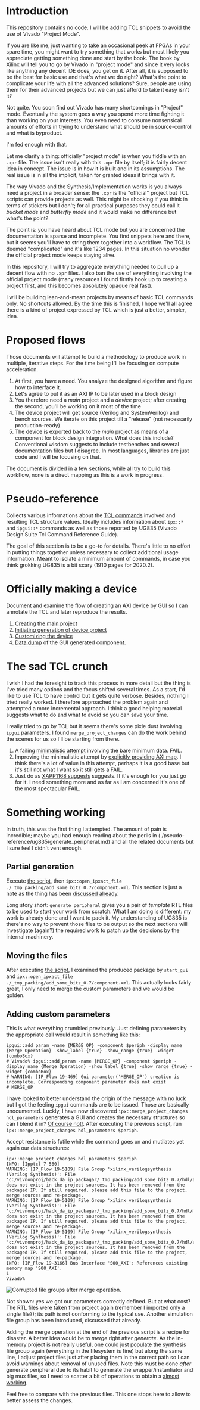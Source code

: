 # Introduction
This repository contains no code. I will be adding TCL snippets to avoid the use of Vivado "Project Mode".

If you are like me, just wanting to take an occasional peek at FPGAs in your spare time, you might want to try something that works but most likely you appreciate getting something done and start by the book. The book by Xilinx will tell you to go by Vivado in "project mode" and since it very looks like anything any decent IDE does, you get on it. After all, it is supposed to be the best for basic use and that's what we do right? What's the point to complicate your life with all the advanced solutions? Sure, people are using them for their advanced projects but we can just afford to take it easy isn't it?

Not quite. You soon find out Vivado has many shortcomings in "Project" mode. Eventually the system goes a way you spend more time fighting it than working on your interests. You even need to consume nonsensical amounts of efforts in trying to understand what should be in source-control and what is byproduct. 

I'm fed enough with that.

Let me clarify a thing: officially "project mode" is when you fiddle with an `.xpr` file. The issue isn't really with this `.xpr` file by itself; it is fairly decent idea in concept. The issue is in how it is built and in its assumptions. The real issue is in all the implicit, taken for granted ideas it brings with it.

The way Vivado and the Synthesis/Implementation works is you always need a project in a broader sense: the `.xpr` is the "official" project but TCL scripts can provide projects as well. This might be shocking if you think in terms of stickers but I don't; for all practical purposes they could call it *bucket mode* and *butterfly mode* and it would make no difference but what's the point?

The point is: you have heard about TCL mode but you are concerned the documentation is sparse and incomplete. You find snippets here and there, but it seems you'll have to string them together into a workflow. The TCL is deemed "complicated" and it's like 1234 pages. In this situation no wonder the official project mode keeps staying alive.

In this repository, I will try to aggregate everything needed to pull up a decent flow with no `.xpr` files. I also ban the use of everything involving the official project mode (many resources I found firstly hook up to creating a project first, and this becomes absolutely opaque real fast).

I will be building lean-and-mean projects by means of basic TCL commands only. No shortcuts allowed. By the time this is finished, I hope we'll all agree there is a kind of project expressed by TCL which is just a better, simpler, idea.

# Proposed flows

Those documents will attempt to build a methodology to produce work in multiple, iterative steps. For the time being I'll be focusing on compute acceleration.

1. At first, you have a need. You analyze the designed algorithm and figure how to interface it.
2. Let's agree to put it as an AXI IP to be later used in a block design
3. You therefore need a *main* project and a *device* project; after creating the second, you'll be working on it most of the time
4. The device project will get source (Verilog and SystemVerilog) and bench sources. We iterate on this project till a "release" (not necessarily production-ready)
5. The device is exported back to the *main* project as means of a component for block design integration. What does this include? Conventional wisdom suggests to include testbenches and several documentation files but I disagree. In most languages, libraries are just code and I will be focusing on that.

The document is divided in a few sections, while all try to build this workflow, none is a direct mapping as this is a work in progress.

# Pseudo-reference

Collects various informations about the [TCL commands](./pseudo-reference/README.md) involved and resulting TCL structure values. Ideally includes information about `ipx::*` and `ipgui::*` commands as well as those reported by UG835 (Vivado Design Suite Tcl Command Reference Guide).

The goal of this section is to be a go-to for details. There's little to no effort in putting things together unless necessary to collect additional usage information. Meant to isolate a minimum amount of commands, in case you think grokking UG835 is a bit scary (1910 pages for 2020.2).

# Officially making a device

Document and examine the flow of creating an AXI device by GUI so I can annotate the TCL and later reproduce the results.

1. [Creating the main project](./canon/01_main_creation/README.md)
2. [Initiating generation of device project](./canon/02_device_creation/README.md)
3. [Customizing the device](./canon/03_device_customization/README.md)
4. [Data dump](./canon/04_dump) of the GUI generated component.

# The sad TCL crunch

I wish I had the foresight to track this process in more detail but the thing is I've tried many options and the focus shifted several times.
As a start, I'd like to use TCL to have control but it gets quite verbose. Besides, nothing I tried really worked. I therefore approached the problem again
and attempted a more incremental approach. I think a good helping material suggests what to do and what to avoid so you can save your time.

I really tried to go by TCL but it seems there's some pixie dust involving `ipgui` parameters. I found `merge_project_changes` can do the work behind the scenes for us so I'll be starting from there.

1. A failing [minimalistic attempt](./tcl-failing-attempts/01-minimalistic-merge-hdl) involving the bare minimum data. FAIL.
2. Improving the minimalistic attempt by [explicitly providing AXI map](./tcl-failing-attempts/02-providing-axi-map). I think there's a lot of value in this attempt, perhaps it is a good base but it's still not what I want so it still gets a FAIL.
3. Just do as [XAPP1168 suggests](./tcl-failing-attempts/03-xapp1168) suggests. If it's enough for you just go for it. I need something more and as far as I am concerned it's one of the most spectacular FAIL.

# Something working
In truth, this was the first thing I attempted. The amount of pain is incredible; maybe you had enough reading about the perils in (./pseudo-reference/ug835/generate_peripheral.md) and all the related documents but I sure feel I didn't vent enough.

## Partial generation
Execute [the script](mini.tcl), then `ipx::open_ipxact_file ./_tmp_packing/add_some_bitz_0.7/component.xml`.
This section is just a note as the thing has been [discussed already](./pseudo-reference/ug835/generate_peripheral.md).

Long story short: `generate_peripheral` gives you a pair of *template* RTL files to be used to *start* your work from scratch.
What I am doing is different: my work is already done and I want to pack it. My understanding of UG835 is there's no way to prevent those files to be output
so the next sections will investigate (again?) the required work to patch up the decisions by the internal machinery.

## Moving the files 
After executing [the script](moving.tcl), I examined the produced package by `start_gui` and `ipx::open_ipxact_file ./_tmp_packing/add_some_bitz_0.7/component.xml`.
This actually looks fairly great, I only need to merge the custom parameters and we would be golden.

## Adding custom parameters
This is what everything crumbled previously. Just defining parameters by the appropriate call would result in something like this:
```
ipgui::add_param -name {MERGE_OP} -component $periph -display_name {Merge Operation} -show_label {true} -show_range {true} -widget {comboBox}
# Vivado% ipgui::add_param -name {MERGE_OP} -component $periph -display_name {Merge Operation} -show_label {true} -show_range {true} -widget {comboBox}
# WARNING: [IP_Flow 19-469] Gui parameter('MERGE_OP') creation is incomplete. Corresponding component parameter does not exist
# MERGE_OP
```

I have looked to better understand the origin of the message with no luck but I got the feeling `ipgui` commands are to be issued. Those are basically unocumented.
Luckly, I have now discovered `ipx::merge_project_changes hdl_parameters` generates a GUI and creates the necessary structures so can I blend it in? [Of course not!](https://www.youtube.com/watch?v=6VF5P7qLaEQ). After executing the previous script, run `ipx::merge_project_changes hdl_parameters $periph`.

Accept resistance is futile while the command goes on and mutilates yet again our data structures:
```
ipx::merge_project_changes hdl_parameters $periph
INFO: [Ipptcl 7-560]  
WARNING: [IP_Flow 19-5109] File Group 'xilinx_verilogsynthesis (Verilog Synthesis)': File 'c:/vivnonproj/hack_da_ip_packagar/_tmp_packing/add_some_bitz_0.7/hdl/add_some_bitz_v1_0.v' does not exist in the project sources. It has been removed from the packaged IP. If still required, please add this file to the project, merge sources and re-package.
WARNING: [IP_Flow 19-5109] File Group 'xilinx_verilogsynthesis (Verilog Synthesis)': File 'c:/vivnonproj/hack_da_ip_packagar/_tmp_packing/add_some_bitz_0.7/hdl/mdz_custom_logic.sv' does not exist in the project sources. It has been removed from the packaged IP. If still required, please add this file to the project, merge sources and re-package.
WARNING: [IP_Flow 19-5109] File Group 'xilinx_verilogsynthesis (Verilog Synthesis)': File 'c:/vivnonproj/hack_da_ip_packagar/_tmp_packing/add_some_bitz_0.7/hdl/add_some_bitz_v1_0_S00_AXI.sv' does not exist in the project sources. It has been removed from the packaged IP. If still required, please add this file to the project, merge sources and re-package.
INFO: [IP_Flow 19-3166] Bus Interface 'S00_AXI': References existing memory map 'S00_AXI'.
1
Vivado%
```
![Corrupted file groups after merge operation](./generate_merge_break.png).

Not shown: yes we got our parameters correctly defined. But at what cost?
The RTL files were taken from project again (remember I imported only a single file?); its path is not conforming to the typical use.
Another simulation file group has been introduced, discussed that already.

Adding the merge operation at the end of the previous script is a recipe for disaster. A better idea would be to *merge* right after *generate*.
As the in-memory project is not really useful, one could just populate the synthesis file group again (everything in the filesystem is fine) but along the
same line, I adjust project files just after placing them in the correct path so I can avoid warnings about removal of unused files. Note this must be done *after* generate peripheral due to its habit to generate the wrapper/instantiator and big mux files, so I need to scatter a bit of operations to obtain a [almost working](./almost_working.tcl).

Feel free to compare with the previous files. This one stops here to allow to better assess the changes.

